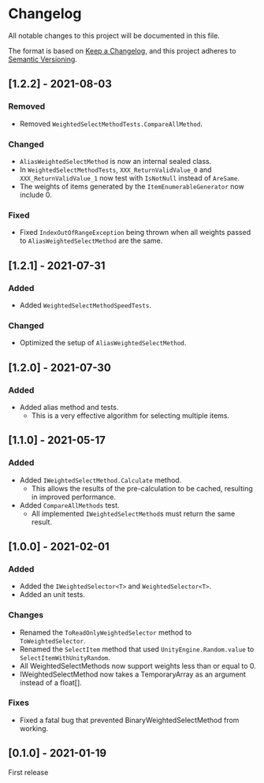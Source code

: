 # Changelog

All notable changes to this project will be documented in this file.

The format is based on [Keep a Changelog](https://keepachangelog.com/en/1.0.0/),
and this project adheres to [Semantic Versioning](https://semver.org/spec/v2.0.0.html).

## [1.2.2] - 2021-08-03
### Removed
- Removed `WeightedSelectMethodTests.CompareAllMethod`.

### Changed
- `AliasWeightedSelectMethod` is now an internal sealed class.
- In `WeightedSelectMethodTests`, `XXX_ReturnValidValue_0` and `XXX_ReturnValidValue_1` now test with `IsNotNull` instead of `AreSame`.
- The weights of items generated by the `ItemEnumerableGenerator` now include 0.

### Fixed
- Fixed `IndexOutOfRangeException` being thrown when all weights passed to `AliasWeightedSelectMethod` are the same.

## [1.2.1] - 2021-07-31
### Added
- Added `WeightedSelectMethodSpeedTests`.

### Changed
- Optimized the setup of `AliasWeightedSelectMethod`.

## [1.2.0] - 2021-07-30
### Added
- Added alias method and tests.
    - This is a very effective algorithm for selecting multiple items.

## [1.1.0] - 2021-05-17
### Added
- Added `IWeightedSelectMethod.Calculate` method.
    - This allows the results of the pre-calculation to be cached, resulting in improved performance.
- Added `CompareAllMethods` test.
    - All implemented `IWeightedSelectMethod`s must return the same result.

## [1.0.0] - 2021-02-01
### Added
- Added the `IWeightedSelector<T>` and `WeightedSelector<T>`.
- Added an unit tests.

### Changes
- Renamed the `ToReadOnlyWeightedSelector` method to `ToWeightedSelector`.
- Renamed the `SelectItem` method that used `UnityEngine.Random.value` to `SelectItemWithUnityRandom`.
- All WeightedSelectMethods now support weights less than or equal to 0.
- IWeightedSelectMethod now takes a TemporaryArray<float> as an argument instead of a float[].

### Fixes
- Fixed a fatal bug that prevented BinaryWeightedSelectMethod from working.

## [0.1.0] - 2021-01-19
First release